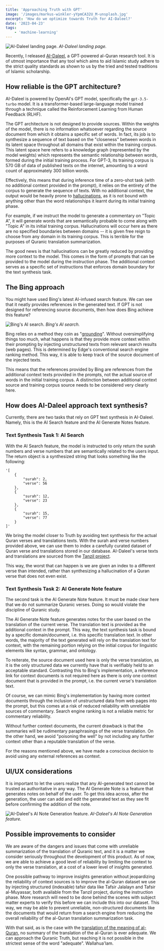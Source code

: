 ```yaml
---
title: 'Approaching Truth with GPT'
image: '/images/markus-winkler-yYpmCA32U_M-unsplash.jpg'
excerpt: 'How do we optimize towards Truth for AI-Daleel?'
date: '2023-04-23'
tags: 
    - 'machine-learning'
---
```


![AI-Daleel landing page.](/images/ai-daleel-landing-page.jpg)
*AI-Daleel landing page.*

Recently, I released [AI-Daleel](https://www.ai-daleel.com/), a GPT-powered al-Quran research tool. It is of utmost importance that any tool which aims to aid Islamic study adhere to the strict quality standards as shown to us by the tried and tested traditions of Islamic scholarship.

## How reliable is the GPT architecture?
AI-Daleel is powered by OpenAI's GPT model, specifically the `gpt-3.5-turbo` model. It is a transformer-based large-language model trained through a technique called the Reinforcement Learning from Human Feedback (RLHF).

The GPT architecture is not designed to provide sources. Within the weights of the model, there is no information whatsoever regarding the source document from which it obtains a specific set of words. In fact, its job is to synthesize a sequence of text based on the "closeness" between words in its latent space throughout all domains that exist within the training corpus. This latent space here refers to a knowledge graph (represented by the model weights) which represents the semantic relationship between words, formed during the initial training process. For GPT-3, its training corpus is 570 GB of data of published texts on the internet, amounting to a word count of approximately 300 billion words.

Effectively, this means that during inference time of a zero-shot task (with no additional context provided in the prompt), it relies on the entirety of the corpus to generate the sequence of texts. With no additional context, the output would be heavily prone to [hallucinations](https://en.wikipedia.org/wiki/Hallucination_(artificial_intelligence)), as it is not bound with anything other than the word relationships it learnt during its initial training phase.

For example, if we instruct the model to generate a commentary on "Topic A", it will generate words that are semantically probable to come along with "Topic A" in its initial training corpus. Hallucinations will occur here as there are no specified boundaries between domains -- it is given free reign to choose from any domain in its training corpus. This is terrible for the purposes of Quranic translation summarization.

The good news is that hallucinations can be greatly reduced by providing more context to the model. This comes in the form of prompts that can be provided to the model during the instruction phase. The additional context serves as a specific set of instructions that enforces domain boundary for the text synthesis task.

## The Bing approach
You might have used Bing's latest AI-infused search feature. We can see that it neatly provides references in the generated text. If GPT is not designed for referencing source documents, then how does Bing achieve this feature?

![Bing's AI search.](/images/bing-ai.jpg)
*Bing's AI search.*

Bing relies on a method they coin as "[grounding](https://www.searchenginejournal.com/how-bing-ai-search-uses-web-content/480643/)". Without oversimplifying things too much, what happens is that they provide more context within their prompting by injecting unstructured texts from relevant search results (web pages). This is determined by Edge's conventional search engine ranking method. This way, it is able to keep track of the source document of the injected texts. 

This means that the references provided by Bing are references from the additional context texts provided in the prompts, not the actual source of words in the initial training corpus. A distinction between additional context source and training corpus source needs to be considered very clearly here.

## How does AI-Daleel approach text synthesis?
Currently, there are two tasks that rely on GPT text synthesis in AI-Daleel. Namely, this is the AI Search feature and the AI Generate Notes feature.

### Text Synthesis Task 1: AI Search
With the AI Search feature, the model is instructed to only return the surah numbers and verse numbers that are semantically related to the users input. The return object is a synthesized string that looks something like the following:

```
'[
    {
        "surah": 2,
        "verse": 56
    },
    {
        "surah": 12,
        "verse": 23
    },
    {
        "surah": 15,
        "verse": 77
    }
]'
```

We bring the model closer to Truth by avoiding text synthesis for the actual Quran verses and translations texts. With the surah and verse numbers provided above, we can use them to index a carefully curated dataset of Quran verse and translations stored in our database. AI-Daleel's verse texts and translations are sourced from the [Tanzil project](https://tanzil.net/docs/). 

This way, the worst that can happen is we are given an index to a different verse than intended, rather than synthesizing a hallucination of a Quran verse that does not even exist.

### Text Synthesis Task 2: AI Generate Note feature
The second task is the AI Generate Note feature. It must be made clear here that we do not summarize Quranic verses. Doing so would violate the discipline of Quranic study.

The AI Generate Note feature generates notes for the user based on the translation of the current verse. The translation text is provided as the additional context in the prompt. This way, the text synthesis task is bound by a specific domain/document, i.e. this specific translation text. In other words, the majority of the text generated will rely on the translation text for context, with the remaining portion relying on the initial corpus for linguistic elements like syntax, grammar, and ontology.

To reiterate, the source document used here is only the verse translation, as it is the only structured data we currently have that is verifiably held to an acceptable standard. Contrasting this to Bing's implementation, a reference link for context documents is not required here as there is only one context document that is provided in the prompt, i.e. the current verse's translation text.

Of course, we can mimic Bing's implementation by having more context documents through the inclusion of unstructured data from web pages into the prompt, but this comes at a risk of reduced reliability with unreliable sources of commentary. Search engine ranking is not a reliable metric for commentary reliability.

Without further context documents, the current drawback is that the summaries will be rudimentary paraphrasings of the verse translation. On the other hand, we avoid "poisoning the well" by not including any further context other than a reputable translation of the verse. 

For the reasons mentioned above, we have made a conscious decision to avoid using any external references as context.

## UI/UX considerations
It is important to let the users realize that any AI-generated text cannot be trusted as authoritative in any way. The AI Generate Note is a feature that generates notes on behalf of the user. To get this idea across, after the generation, the user can add and edit the generated text as they see fit before confirming the addition of the note.

![AI-Daleel's AI Note Generation feature.](/images/aai-daleel-notes-generation.jpg)
*AI-Daleel's AI Note Generation feature.*

## Possible improvements to consider
We are aware of the dangers and issues that come with unreliable summarization of the translation of Quranic text, and it is a matter we consider seriously throughout the development of this product. As of now, we are able to achieve a good level of reliability by limiting the context to only the verse translation, at a cost of a lower level of insights generated.

One possible pathway to improve insights generation without jeopardizing the reliability of context sources is to improve the al-Quran dataset we use by injecting structured (indexable) tafsir data like Tafsir Jalalayn and Tafsir al-Muyassar, both available from the Tanzil project, during the instruction phase. More research will need to be done behind the scenes with subject matter experts to verify this before we can include this into our dataset. This way, we may be able to prevent unreliable, non-structured documents like the documents that would return from a search engine from reducing the overall reliability of the al-Quran translation summarization task.

With that said, as is the case with the [translation of the meaning of al-Quran](https://www.researchgate.net/publication/273349216_UnTranslatability_of_the_Qur%27an_A_Theoretical_Perspective), no summary of the translation of the al-Quran is ever adequate. We can approach the Quranic Truth, but reaching it is not possible in the strictest sense of the word "adequate". Wallahua'lam.